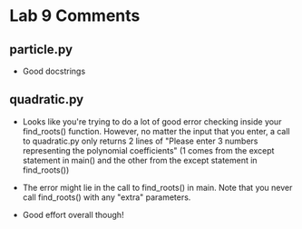 # Lab 9 Comments

## particle.py
* Good docstrings

## quadratic.py
* Looks like you're trying to do a lot of good error checking inside your find_roots() function. However, no matter the input that you enter, a call to quadratic.py only returns 2 lines of "Please enter 3 numbers representing the polynomial coefficients" (1 comes from the except statement in main() and the other from the except statement in find_roots())

* The error might lie in the call to find_roots() in main. Note that you never call find_roots() with any "extra" parameters.

* Good effort overall though!